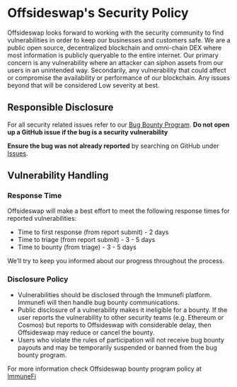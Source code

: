 # Offsideswap's Security Policy

Offsideswap looks forward to working with the security community to find vulnerabilities in order to keep our businesses and customers safe.  We are a public open source, decentralized blockchain and omni-chain DEX where most information is publicly queryable to the entire internet.  Our primary concern is any vulnerability where an attacker can siphon assets from our users in an unintended way.  Secondarily, any vulnerability that could affect or compromise the availability or performance of our blockchain.  Any issues beyond that will be considered Low severity at best.

## Responsible Disclosure

For all security related issues refer to our [Bug Bounty Program](https://immunefi.com/bounty/offsideswap/). **Do not open up a GitHub issue if the bug is a security vulnerability**

**Ensure the bug was not already reported** by searching on GitHub under [Issues](https://github.com/Offsideswap/blackfury/issues).

## Vulnerability Handling

### Response Time

Offsideswap will make a best effort to meet the following response times for reported vulnerabilities:

* Time to first response (from report submit) - 2 days
* Time to triage (from report submit) - 3 - 5 days
* Time to bounty (from triage) - 3 - 5 days

We’ll try to keep you informed about our progress throughout the process.

### Disclosure Policy

* Vulnerabilities should be disclosed through the Immunefi platform. Immunefi will then handle bug bounty communications.
* Public disclosure of a vulnerability makes it ineligible for a bounty. If the user reports the vulnerability to other security teams (e.g. Ethereum or Cosmos) but reports to Offsideswap with considerable delay, then Offsideswap may reduce or cancel the bounty.
* Users who violate the rules of participation will not receive bug bounty payouts and may be temporarily suspended or banned from the bug bounty program.

For more information check Offsideswap bounty program policy at [ImmuneFi](https://immunefi.com/bounty/offsideswap/)
